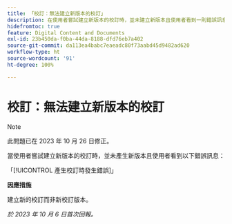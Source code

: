 ```yaml
---
title: 「校訂：無法建立新版本的校訂」
description: 在使用者嘗試建立新版本的校訂時，並未建立新版本且使用者看到一則錯誤訊息。
hidefromtoc: true
feature: Digital Content and Documents
exl-id: 23b450da-f0ba-44da-8188-dfd76eb7a402
source-git-commit: da113ea4babc7eaeadc80f73aabd45d9482ad620
workflow-type: ht
source-wordcount: '91'
ht-degree: 100%

---
```


# 校訂：無法建立新版本的校訂

>[!NOTE]
>
>此問題已在 2023 年 10 月 26 日修正。

當使用者嘗試建立新版本的校訂時，並未產生新版本且使用者看到以下錯誤訊息：

「[!UICONTROL 產生校訂時發生錯誤]」

**因應措施**

建立新的校訂而非新校訂版本。

_於 2023 年 10 月 6 日首次回報。_
